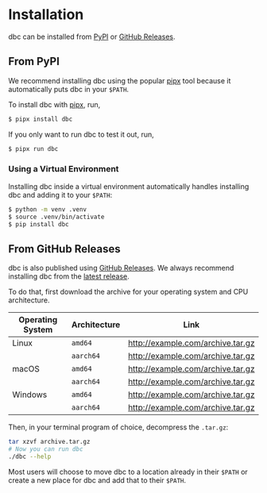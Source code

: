 <!-- Copyright (c) 2025 Columnar Technologies.  All rights reserved. -->

# Installation

dbc can be installed from [PyPI](#from-pypi) or [GitHub Releases](#from-github-releases).

## From PyPI

We recommend installing dbc using the popular [pipx](https://pipx.pypa.io/stable/installation/) tool because it automatically puts dbc in your `$PATH`.

To install dbc with [pipx](https://pipx.pypa.io/stable/installation/), run,

```sh
$ pipx install dbc
```

If you only want to run dbc to test it out, run,

```sh
$ pipx run dbc
```

### Using a Virtual Environment

Installing dbc inside a virtual environment automatically handles installing dbc and adding it to your `$PATH`:

```sh
$ python -m venv .venv
$ source .venv/bin/activate
$ pip install dbc
```

## From GitHub Releases

dbc is also published using [GitHub Releases](https://github.com/columnar-tech/dbc/releases/latest).
We always recommend installing dbc from the [latest release](https://github.com/columnar-tech/dbc/releases/latest).

To do that, first download the archive for your operating system and CPU architecture.

| Operating System | Architecture | Link                                |
|------------------|--------------|-------------------------------------|
| Linux            | `amd64`        | <http://example.com/archive.tar.gz> |
|                  | `aarch64`        | <http://example.com/archive.tar.gz> |
| macOS            | `amd64`        | <http://example.com/archive.tar.gz> |
|                  | `aarch64`        | <http://example.com/archive.tar.gz> |
| Windows          | `amd64`        | <http://example.com/archive.tar.gz> |
|                  | `aarch64`        | <http://example.com/archive.tar.gz> |

Then, in your terminal program of choice, decompress the `.tar.gz`:

```sh
tar xzvf archive.tar.gz
# Now you can run dbc
./dbc --help
```

Most users will choose to move dbc to a location already in their `$PATH` or create a new place for dbc and add that to their `$PATH`.
